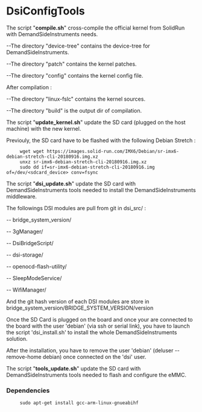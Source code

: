 # DsiConfigTools

The script "**compile.sh**" cross-compile the official kernel from SolidRun with DemandSideInstruments needs.

--The directory "device-tree" contains the device-tree for DemandSideInstruments.

--The directory "patch" contains the kernel patches.

--The directory "config" contains the kernel config file.

After compilation :

--The directory "linux-fslc" contains the kernel sources.

--The directory "build" is the output dir of compilation.

The script "**update_kernel.sh**" update the SD card (plugged on the host machine) with the new kernel.

Previouly, the SD card have to be flashed with the following Debian Stretch :

```
     wget wget https://images.solid-run.com/IMX6/Debian/sr-imx6-debian-stretch-cli-20180916.img.xz
     unxz sr-imx6-debian-stretch-cli-20180916.img.xz
     sudo dd if=sr-imx6-debian-stretch-cli-20180916.img of=/dev/<sdcard_device> conv=fsync
```

The script "**dsi_update.sh**" update the SD card with DemandSideInstruments tools needed to install the DemandSideInstruments middleware.

The followings DSI modules are pull from git in dsi_src/ :

-- bridge_system_version/

-- 3gManager/

-- DsiBridgeScript/

-- dsi-storage/

-- openocd-flash-utility/

-- SleepModeService/

-- WifiManager/

And the git hash version of each DSI modules are store in bridge_system_version/BRIDGE_SYSTEM_VERSION/version


Once the SD Card is plugged on the board and once your are connected to the board with the user 'debian' (via ssh or serial link), 
you have to launch the script 'dsi_install.sh' to install the whole DemandSideInstruments solution.

After the installation, you have to remove the user 'debian' (deluser --remove-home debian) once connected on the 'dsi' user.


The script "**tools_update.sh**" update the SD card with DemandSideInstruments tools needed to flash and configure the eMMC.


### Dependencies

```
     sudo apt-get install gcc-arm-linux-gnueabihf
```
